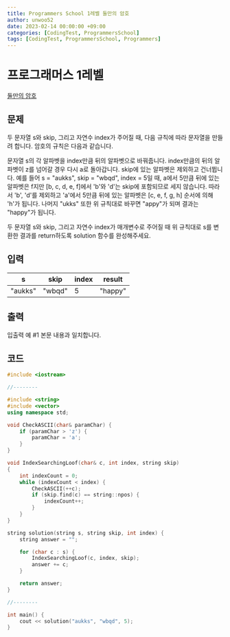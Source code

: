 ```yaml
---
title: Programmers School 1레벨 둘만의 암호
author: unwoo52
date: 2023-02-14 00:00:00 +09:00
categories: [CodingTest, ProgrammersSchool]
tags: [CodingTest, ProgrammersSchool, Programmers]
---
```




# 프로그래머스 1레벨 

[둘만의 암호](https://school.programmers.co.kr/learn/courses/30/lessons/155652)

## 문제

두 문자열 s와 skip, 그리고 자연수 index가 주어질 때, 다음 규칙에 따라 문자열을 만들려 합니다. 암호의 규칙은 다음과 같습니다.

문자열 s의 각 알파벳을 index만큼 뒤의 알파벳으로 바꿔줍니다.
index만큼의 뒤의 알파벳이 z를 넘어갈 경우 다시 a로 돌아갑니다.
skip에 있는 알파벳은 제외하고 건너뜁니다.
예를 들어 s = "aukks", skip = "wbqd", index = 5일 때, a에서 5만큼 뒤에 있는 알파벳은 f지만 [b, c, d, e, f]에서 'b'와 'd'는 skip에 포함되므로 세지 않습니다. 따라서 'b', 'd'를 제외하고 'a'에서 5만큼 뒤에 있는 알파벳은 [c, e, f, g, h] 순서에 의해 'h'가 됩니다. 나머지 "ukks" 또한 위 규칙대로 바꾸면 "appy"가 되며 결과는 "happy"가 됩니다.

두 문자열 s와 skip, 그리고 자연수 index가 매개변수로 주어질 때 위 규칙대로 s를 변환한 결과를 return하도록 solution 함수를 완성해주세요.

## 입력

|s	|skip	|index|	result|
|-|-|-|-|
|"aukks"	|"wbqd"	|5	|"happy"|


## 출력

입출력 예 #1
본문 내용과 일치합니다.



## 코드

```cpp
#include <iostream>

//--------

#include <string>
#include <vector>
using namespace std;

void CheckASCII(char& paramChar) {
    if (paramChar > 'z') {
        paramChar = 'a';
    }
}

void IndexSearchingLoof(char& c, int index, string skip)
{
    int indexCount = 0;
    while (indexCount < index) {
        CheckASCII(++c);
        if (skip.find(c) == string::npos) {
            indexCount++;
        }
    }
}

string solution(string s, string skip, int index) {
    string answer = "";

    for (char c : s) {
        IndexSearchingLoof(c, index, skip);
        answer += c;
    }

    return answer;
}

//--------

int main() {
    cout << solution("aukks", "wbqd", 5);
}
```
